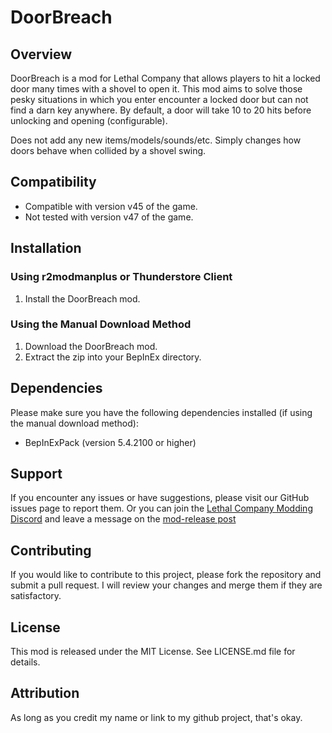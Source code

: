 # DoorBreach

## Overview

DoorBreach is a mod for Lethal Company that allows players to hit a locked door many times with a shovel to open it.
This mod aims to solve those pesky situations in which you enter encounter a locked door but can not find a darn key anywhere.
By default, a door will take 10 to 20 hits before unlocking and opening (configurable).

Does not add any new items/models/sounds/etc. Simply changes how doors behave when collided by a shovel swing.

## Compatibility

- Compatible with version v45 of the game.
- Not tested with version v47 of the game.

## Installation

### Using r2modmanplus or Thunderstore Client

1. Install the DoorBreach mod.

### Using the Manual Download Method

1. Download the DoorBreach mod.
2. Extract the zip into your BepInEx directory.

## Dependencies

Please make sure you have the following dependencies installed (if using the manual download method):

- BepInExPack (version 5.4.2100 or higher)

## Support

If you encounter any issues or have suggestions, please visit our GitHub issues page to report them.
Or you can join the [Lethal Company Modding Discord](https://discord.gg/lcmod) and leave a message on the [mod-release post](https://discord.com/channels/1168655651455639582/1191561415660670976)

## Contributing

If you would like to contribute to this project, please fork the repository and submit a pull request. I will review your changes and merge them if they are satisfactory.

## License

This mod is released under the MIT License. See LICENSE.md file for details.

## Attribution

As long as you credit my name or link to my github project, that's okay.